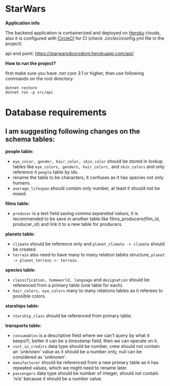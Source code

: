 # StarWars

**Application info**

The backend application is containerized and deployed on [Heroku](https://www.heroku.com) clouds, also it is configured with [CircleCI](https://circleci.com/) for CI (check .circleci/config.yml file in the project)

api end point: https://starwarsdoorodont.herokuapp.com/api/

**How to run the project?**

first make sure you have *.net core 3.1* or higher, then use following commands on the root directory:

```
dotnet restore
dotnet run -p src/api
```

# Database requirements

## I am suggesting following changes on the schema tables:

**people table:**

- `eye_color, gender, hair_color, skin_color` should be stored in lookup tables like `eye_colors, genders, hair_colors,` and `skin_colors` and only reference it `people` table by ids.
- rename the table to be characters, it confuses as it has species not only humans.
- `average_lifespan` should contain only number, at least it should not be mixed.

**films table:**

- `producer` is a text field saving _comma separated values_, it is recommended to be save in another table like films_producers(film_id, producer_id) and link it to a new table for producers.

**planets table:**

- `climate` should be reference only and `planet_climate -> climate` should be created.
- `terrain` also need to have many to many relation tables structure, `planet -> planet_terrain <- terrain`.

**species table:**

- `classification, homeworld, language` and `designation` should be referenced from a primary table (one table for each).
- `hair_colors, eye_colors` many to many relations tables as it referees to possible colors.

**starships table:**

- `starship_class` should be referenced from primary table.

**transports table:**
- `consumables` is a descriptive field where we can't query by what it keeps!!!, better it can be a *timestamp* field, then we can operate on it.
- `cost_in_credits` data type should be number, crew should not contain an *'unknown'* value as it should be a number only, null can be considered as *'unknown'*.
- `manufacturer` should be referenced from a new primary table as it has repeated values, which we might need to rename later.
- `passengers` data type should be number of integer, should not contain *'n/a'* because it should be a number value.
